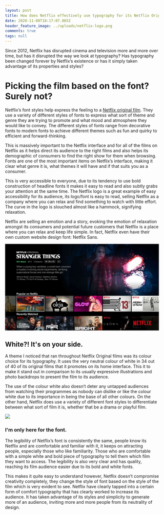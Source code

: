 ```yaml
---
layout: post
title: How does Netflix effectively use typography for its Netflix Original films?
date: 2020-11-08T18:17:07.865Z
header_feature_image: ../uploads/netflix-logo.png
comments: true
tags: null
---
```

Since 2012, Netflix has disrupted cinema and television more and more over time, but has it disrupted the way we look at typography? Has typography been changed forever by Netflix’s existence or has it simply taken advantage of its properties and styles?

# Picking the film based on the font? Surely not?

Netflix’s font styles help express the feeling to a [Netflix original film](https://en.wikipedia.org/wiki/Lists_of_Netflix_original_films). They use a variety of different styles of fonts to express what sort of theme and genre they are trying to promote and what mood and atmosphere they would like to convey. The different styles of fonts range from decorative fonts to modern fonts to achieve different themes such as fun and quirky to efficient and forward-thinking.

This is massively important to the Netflix interface and for all of the films on Netflix as it helps direct its audience to the right films and also helps its demographic of consumers to find the right show for them when browsing. Fonts are one of the most important items on Netflix’s interface, making it clear what genre it is, what themes it will have and if that suits you as a consumer.

This is very accessible to everyone, due to its tendency to use bold construction of headline fonts it makes it easy to read and also subtly grabs your attention at the same time. The Netflix logo is a great example of easy accessibility for its audience, its logo/font is easy to read, selling Netflix as a company where you can relax and find something to watch with little effort. The curve in the logo is slouched almost like a hammock, signifying relaxation.

Netflix are selling an emotion and a story, evoking the emotion of relaxation amongst its consumers and potential future customers that Netflix is a place where you can relax and keep life simple. In fact, Netflix even have their own custom website design font: Netflix Sans.

![](../uploads/netflix_english-5baff18e4cedfd0026d27d78-3a224b5938464fe6a6299f8fe4945a5b.jpg "The home page of Netflix")

## White?! It's on your side.

A theme I noticed that ran throughout Netflix Original films was its colour choice for its typography. It uses the very neutral colour of white in 34 out of 40 of its original films that it promotes on its home interface. This it to make it stand out in comparison to its usually expressive illustrations and photo backdrops to present the film to its audience.

The use of the colour white also doesn’t deter any untapped audiences from watching their programmes as nobody can dislike or like the colour white due to its importance in being the base of all other colours. On the other hand, Netflix does use a variety of different font styles to differentiate between what sort of film it is, whether that be a drama or playful film.

![](../uploads/1563660059_893312689.png)

### I'm only here for the font. 

The legibility of Netflix’s font is consistently the same, people know its Netflix and are comfortable and familiar with it, it keeps on attracting people, especially those who like familiarity. Those who are comfortable with a simple white and bold piece of typography to tell them which film they want to access. The legibility is also very clear and has quality, reaching its film audience easier due to its bold and white fonts. 

This makes it quite easy to understand however, Netflix doesn’t compromise creativity completely, they change the style of font based on the style of the film which is very evident to see. Netflix have clearly tapped into a certain form of comfort typography that has clearly worked to increase its audience. It has taken advantage of its styles and simplicity to generate more of an audience, inviting more and more people from its neutrality of design.